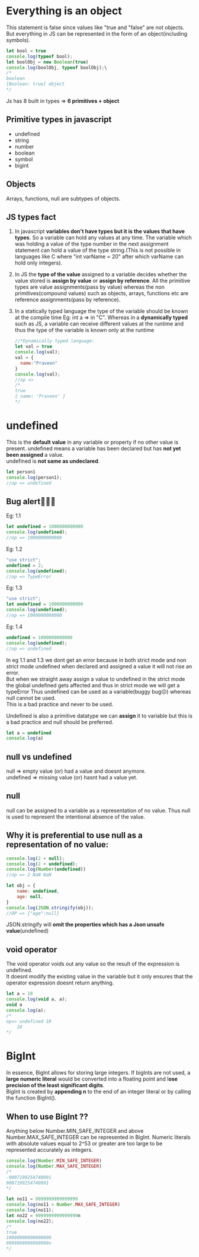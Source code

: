 # Everything is an object
This statement is false since values like "true and "false" are not objects. But everything in JS can be represented in the form of an object(including symbols).
```js
let bool = true 
console.log(typeof bool);
let boolObj = new Boolean(true)
console.log(boolObj, typeof boolObj);\
/*
boolean
[Boolean: true] object
*/
``` 
Js has 8 built in types => **6 primitives + object**  
## Primitive types in javascript 
- undefined
- string
- number
- boolean
- symbol
- bigint

## Objects
Arrays, functions, null are subtypes of objects.  

## JS types fact

1. In javascript **variables don't have types but it is the values that have types**. So a variable can hold any values at any time. The variable which was holding a value of the type number in the next assignment statement can hold a value of the type string.(This is not possible in languages like C where "int varName = 20" after which varName can hold only integers).  

2. In JS the **type of the value** assigned to a variable decides whether the value stored is **assign by value** or **assign by reference**. All the primitive types are value assignments(pass by value) whereas the non primitives(compound values) such as objects, arrays, functions etc are reference assignments(pass by reference).  

3. In a statically typed language the type of the variable should be known at the compile time Eg: int a => in "C". Whereas in a **dynamically typed**  such as JS, a variable can receive different values at the runtime and thus the type of the variable is known only at the runtime
    ```js
    //*Dynamically typed language:
    let val = true
    console.log(val);
    val = {
      name:"Praveen"
    }
    console.log(val);
    //op =>
    /*
    true
    { name: 'Praveen' }
    */
    ```
# undefined
This is the **default value** in any variable or property if no other value is present. 
undefined means a variable has been declared but has **not yet been assigned** a value.  
undefined is **not same as undeclared**.  
```js
let person1 
console.log(person1);
//op => undefined
```
## Bug alert🤫🤫🤫  
Eg: 1.1
```js
let undefined = 1000000000000 
console.log(undefined);
//op => 1000000000000
```
  
Eg: 1.2
```js
"use strict";
undefined = 2; 
console.log(undefined);
//op => TypeError
```
  
Eg: 1.3  
```js
"use strict";
let undefined = 1000000000000 
console.log(undefined);
//op => 1000000000000
```
  
Eg: 1.4
```js
undefined = 1000000000000 
console.log(undefined);
//op => undefined
```
In eg 1.1 and 1.3 we dont get an error because in both strict mode and non strict mode undefined when declared and assigned a value it will not rise an error.  
But when we straight away assign a value to undefined in the strict mode the global undefined gets affected and thus in strict mode we will get a typeError
Thus undefined can be used as a variable(buggy bug😔) whereas null cannot be used.  
This is a bad practice and never to be used.  

Undefined is also a primitive datatype we can **assign** it to variable but this is a bad practice and null should be preferred.
```js
let a = undefined
console.log(a)
```
## null vs undefined  
null => empty value (or) had a value and doesnt anymore.  
undefined => missing value (or) hasnt had a value yet.  

## null  
null can be assigned to a variable as a representation of no value. Thus null is used to represent the intentional absence of the value.  
  
## Why it is preferential to use null as a representation of no value:  
```js
console.log(2 + null);
console.log(2 + undefined);
console.log(Number(undefined))
//op => 2 NaN NaN
```

```js
let obj = {
    name: undefined,
    age: null,
}
console.log(JSON.stringify(obj));
//OP => {"age":null}
```
JSON.stringify will **omit the properties which has a Json unsafe value**(undefined)

## void operator
The void operator voids out any value so the result of the expression is undefined.  
It doesnt modify the existing value in the variable but it only ensures that the operator expression doesnt return anything.
```js
let a = 10
console.log(void a, a);
void a
console.log(a);
/*
op=> undefined 10 
    10
*/
```

# BigInt
In essence, BigInt allows for storing large integers. If bigInts are not used, a **large numeric literal** would be converted into a floating point and l**ose precision of the least significant digits**.  
 BigInt is created by **appending n** to the end of an integer literal or by calling the function BigInt().  
 ## When to use BigInt ??
 Anything below Number.MIN_SAFE_INTEGER and above Number.MAX_SAFE_INTEGER can be represented in BigInt. Numeric literals with absolute values equal to 2^53 or greater are too large to be represented accurately as integers.
 ```js
 console.log(Number.MIN_SAFE_INTEGER)
 console.log(Number.MAX_SAFE_INTEGER)
 /*
 -9007199254740991
9007199254740991
 */
 ```
 ```js
let no11 = 9999999999999999
console.log(no11 > Number.MAX_SAFE_INTEGER)
console.log(no11);
let no22 = 9999999999999999n
console.log(no22);
/*
true
10000000000000000
9999999999999999n
*/
 ```